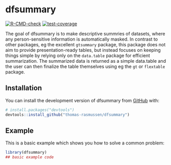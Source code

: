 
<!-- README.md is generated from README.Rmd. Please edit that file -->

# dfsummary

<!-- badges: start -->

[![R-CMD-check](https://github.com/thomas-rasmussen/dfsummary/actions/workflows/R-CMD-check.yaml/badge.svg)](https://github.com/thomas-rasmussen/dfsummary/actions/workflows/R-CMD-check.yaml)
[![test-coverage](https://github.com/thomas-rasmussen/dfsummary/actions/workflows/test-coverage.yaml/badge.svg)](https://github.com/thomas-rasmussen/dfsummary/actions/workflows/test-coverage.yaml)
<!-- badges: end -->

The goal of dfsummary is to make descriptive summries of datasets, where
any person-sensitive information is automatically masked. In contrast to
other packages, eg the excellent `gtsummary` package, this package does
not aim to provide presentation-ready tables, but instead focuses on
keeping things simple by relying only on the `data.table` package for
efficient summarization. The summarized data is returned as a simple
data.table and the user can then finalize the table themselves using eg
the `gt` or `flextable` package.

## Installation

You can install the development version of dfsummary from
[GitHub](https://github.com/) with:

``` r
# install.packages("devtools")
devtools::install_github("thomas-rasmussen/dfsummary")
```

## Example

This is a basic example which shows you how to solve a common problem:

``` r
library(dfsummary)
## basic example code
```
